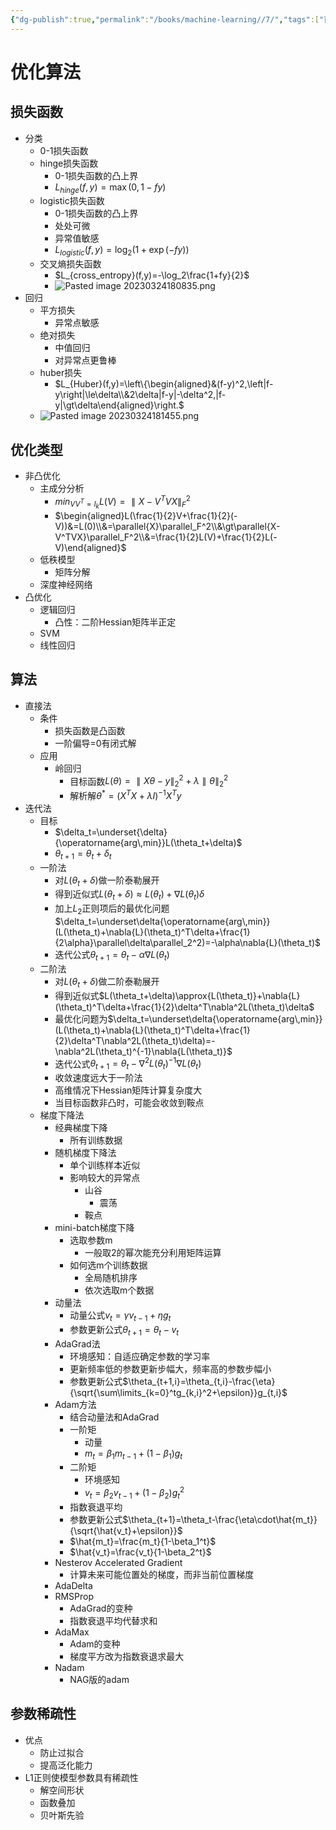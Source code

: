 ```yaml
---
{"dg-publish":true,"permalink":"/books/machine-learning//7/","tags":["百面机器学习"]}
---
```



# 优化算法

## 损失函数
- 分类
   - 0-1损失函数
   - hinge损失函数
      - 0-1损失函数的凸上界
      - $L_{hinge}(f,y)=\max(0,1-fy)$
   - logistic损失函数
      - 0-1损失函数的凸上界
      - 处处可微
      - 异常值敏感
      - $L_{logistic}(f,y)=\log_2(1+\exp(-fy))$
   - 交叉熵损失函数
      - $L_{cross_entropy}(f,y)=-\log_2\frac{1+fy}{2}$
      - ![Pasted image 20230324180835.png](/img/user/Pasted%20image%2020230324180835.png)
- 回归
   - 平方损失
      - 异常点敏感
   - 绝对损失
      - 中值回归
      - 对异常点更鲁棒
   - huber损失
      - $L_{Huber}(f,y)=\left\{\begin{aligned}&(f-y)^2,\left|f-y\right|\le\delta\\&2\delta|f-y|-\delta^2,|f-y|\gt\delta\end{aligned}\right.$
   - ![Pasted image 20230324181455.png](/img/user/Pasted%20image%2020230324181455.png)

## 优化类型
- 非凸优化
   - 主成分分析
      - $min_{VV^T=I_k}L(V)=\parallel{X-V^TVX}\parallel_F^2$
      - $\begin{aligned}L(\frac{1}{2}V+\frac{1}{2}(-V))&=L(0)\\&=\parallel{X}\parallel_F^2\\&\gt\parallel{X-V^TVX}\parallel_F^2\\&=\frac{1}{2}L(V)+\frac{1}{2}L(-V)\end{aligned}$
   - 低秩模型
      - 矩阵分解
   - 深度神经网络
- 凸优化
   - 逻辑回归
      - 凸性：二阶Hessian矩阵半正定
   - SVM
   - 线性回归

## 算法
- 直接法
   - 条件
      - 损失函数是凸函数
      - 一阶偏导=0有闭式解
   - 应用
      - 岭回归
         - 目标函数$L(\theta)=\parallel{X\theta-y}\parallel_2^2+\lambda\parallel{\theta}\parallel_2^2$
         - 解析解$\theta^*=(X^TX+\lambda{I})^{-1}X^Ty$
- 迭代法
   - 目标
      - $\delta_t=\underset{\delta}{\operatorname{arg\,min}}L(\theta_t+\delta)$
      - $\theta_{t+1}=\theta_t+\delta_t$
   - 一阶法
      - 对$L(\theta_t+\delta)$做一阶泰勒展开
      - 得到近似式$L(\theta_t+\delta)\approx{L(\theta_t)+\nabla{L(\theta_t)}}\delta$
      - 加上$L_2$正则项后的最优化问题$\delta_t=\underset\delta{\operatorname{arg\,min}}(L(\theta_t)+\nabla{L}(\theta_t)^T\delta+\frac{1}{2\alpha}\parallel\delta\parallel_2^2)=-\alpha\nabla{L}(\theta_t)$
      - 迭代公式$\theta_{t+1}=\theta_t-\alpha\nabla{L}(\theta_t)$
   - 二阶法
      - 对$L(\theta_t+\delta)$做二阶泰勒展开
      - 得到近似式$L(\theta_t+\delta)\approx{L(\theta_t)}+\nabla{L}(\theta_t)^T\delta+\frac{1}{2}\delta^T\nabla^2L(\theta_t)\delta$
      - 最优化问题为$\delta_t=\underset\delta{\operatorname{arg\,min}}(L(\theta_t)+\nabla{L}(\theta_t)^T\delta+\frac{1}{2}\delta^T\nabla^2L(\theta_t)\delta)=-\nabla^2L(\theta_t)^{-1}\nabla{L(\theta_t)}$
      - 迭代公式$\theta_{t+1}=\theta_t-\nabla^2L(\theta_t)^{-1}\nabla{L}(\theta_t)$
      - 收敛速度远大于一阶法
      - 高维情况下Hessian矩阵计算复杂度大
      - 当目标函数非凸时，可能会收敛到鞍点
   - 梯度下降法
      - 经典梯度下降
         - 所有训练数据
      - 随机梯度下降法
         - 单个训练样本近似
         - 影响较大的异常点
            - 山谷
               - 震荡
            - 鞍点
      - mini-batch梯度下降
         - 选取参数m
            - 一般取2的幂次能充分利用矩阵运算
         - 如何选m个训练数据
            - 全局随机排序
            - 依次选取m个数据
      - 动量法
         - 动量公式$v_t=\gamma{v_{t-1}}+\eta{g_t}$
         - 参数更新公式$\theta_{t+1}=\theta_t-v_t$
      - AdaGrad法
         - 环境感知：自适应确定参数的学习率
         - 更新频率低的参数更新步幅大，频率高的参数步幅小
         - 参数更新公式$\theta_{t+1,i}=\theta_{t,i}-\frac{\eta}{\sqrt{\sum\limits_{k=0}^tg_{k,i}^2+\epsilon}}g_{t,i}$
      - Adam方法
         - 结合动量法和AdaGrad
         - 一阶矩
            - 动量
            - $m_t=\beta_1m_{t-1}+(1-\beta_1)g_t$
         - 二阶矩
            - 环境感知
            - $v_t=\beta_2v_{t-1}+(1-\beta_2)g_t^2$
         - 指数衰退平均
         - 参数更新公式$\theta_{t+1}=\theta_t-\frac{\eta\cdot\hat{m_t}}{\sqrt{\hat{v_t}+\epsilon}}$
         - $\hat{m_t}=\frac{m_t}{1-\beta_1^t}$
         - $\hat{v_t}=\frac{v_t}{1-\beta_2^t}$
      - Nesterov Accelerated Gradient
         - 计算未来可能位置处的梯度，而非当前位置梯度
      - AdaDelta
      - RMSProp
         - AdaGrad的变种
         - 指数衰退平均代替求和
      - AdaMax
         - Adam的变种
         - 梯度平方改为指数衰退求最大
      - Nadam
         - NAG版的adam

## 参数稀疏性
- 优点
   - 防止过拟合
   - 提高泛化能力
- L1正则使模型参数具有稀疏性
   - 解空间形状
   - 函数叠加
   - 贝叶斯先验